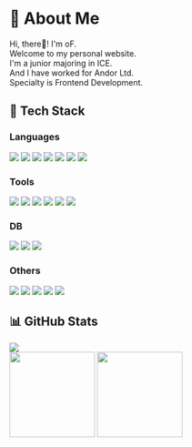 <h1>&#128214; About Me</h1>

<p>
  Hi, there👋! I'm oF.<br />
  Welcome to my personal website.<br />
  I'm a junior majoring in ICE.<br />
  And I have worked for Andor Ltd.<br />
  Specialty is Frontend Development.
</p>

<h2>&#128296; Tech Stack</h2>

<h3>Languages</h3>

<span>
  <img src="https://img.shields.io/badge/javascript-F7DF1E?logo=javascript&logoColor=white&style=for-the-badge" />
  <img src="https://img.shields.io/badge/typescript-3178C6?logo=typescript&logoColor=white&style=for-the-badge" />
  <img src="https://img.shields.io/badge/react-61DAFB?logo=react&logoColor=white&style=for-the-badge" />
  <img src="https://img.shields.io/badge/node.js-339933?logo=node.js&logoColor=white&style=for-the-badge" />
  <img src="https://img.shields.io/badge/python-3776AB?logo=python&logoColor=white&style=for-the-badge" />
  <img src="https://img.shields.io/badge/go-00ADD8?logo=go&logoColor=white&style=for-the-badge" />
  <img src="https://img.shields.io/badge/php-777BB4?logo=php&logoColor=white&style=for-the-badge" />
</span>

<h3>Tools</h3>

<span>
  <img src="https://img.shields.io/badge/git-F05032?logo=git&logoColor=white&style=for-the-badge" />
  <img src="https://img.shields.io/badge/docker-2496ED?logo=docker&logoColor=white&style=for-the-badge" />
  <img src="https://img.shields.io/badge/jetbrains-000000?logo=jetbrains&logoColor=white&style=for-the-badge" />
  <img src="https://img.shields.io/badge/vs%20code-007ACC?logo=visual%20studio%20code&logoColor=white&style=for-the-badge" />
  <img src="https://img.shields.io/badge/qmk-333333?logo=qmk&logoColor=white&style=for-the-badge" />
  <img src="https://img.shields.io/badge/photoshop-31A8FF?logo=Adobe%20Photoshop&logoColor=white&style=for-the-badge" />
</span>

<h3>DB</h3>

<span>
  <img src="https://img.shields.io/badge/mysql-4479A1?logo=mysql&logoColor=white&style=for-the-badge" />
  <img src="https://img.shields.io/badge/sql%20server-CC2927?logo=microsoft%20sql%20server&logoColor=white&style=for-the-badge" />
  <img src="https://img.shields.io/badge/mongodb-47A248?logo=mongodb&logoColor=white&style=for-the-badge" />
</span>

<h3>Others</h3>

<span>
  <img src="https://img.shields.io/badge/heroku-430098?logo=heroku&logoColor=white&style=for-the-badge" />
  <img src="https://img.shields.io/badge/codepen-000000?logo=codepen&logoColor=white&style=for-the-badge" />
  <img src="https://img.shields.io/badge/google%20cloud-4285F4?logo=google%20cloud&logoColor=white&style=for-the-badge" />
  <img src="https://img.shields.io/badge/godaddy-1BDBDB?logo=godaddy&logoColor=white&style=for-the-badge" />
  <img src="https://img.shields.io/badge/cloudflare-F38020?logo=cloudflare&logoColor=white&style=for-the-badge" />
</span>

<h2>&#128202; GitHub Stats</h2>

<span>
  <img src="https://github-profile-trophy.vercel.app/?username=sky9154&theme=nord&row=1" />
  <br />
  <img height="150em" src="https://github-readme-stats.vercel.app/api?username=sky9154&theme=tokyonight&show_icons=true&hide=prs" />
  <img height="150em" src="https://github-readme-stats.vercel.app/api/top-langs/?username=sky9154&theme=tokyonight&layout=compact&langs_count=4&hide=html,jupyter%20notebook" />
</span>
